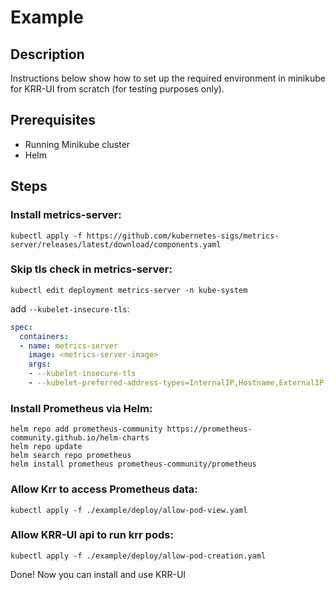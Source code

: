 # Example

## Description
Instructions below show how to set up the required environment in minikube for KRR-UI from scratch (for testing purposes only).

## Prerequisites
- Running Minikube cluster
- Helm

## Steps

### Install metrics-server:
```
kubectl apply -f https://github.com/kubernetes-sigs/metrics-server/releases/latest/download/components.yaml
```

### Skip tls check in metrics-server:
``kubectl edit deployment metrics-server -n kube-system``

add ``--kubelet-insecure-tls``:

```yaml
spec:
  containers:
  - name: metrics-server
    image: <metrics-server-image>
    args:
    - --kubelet-insecure-tls
    - --kubelet-preferred-address-types=InternalIP,Hostname,ExternalIP
```

### Install Prometheus via Helm:
```
helm repo add prometheus-community https://prometheus-community.github.io/helm-charts
helm repo update
helm search repo prometheus
helm install prometheus prometheus-community/prometheus
```

### Allow Krr to access Prometheus data:
```
kubectl apply -f ./example/deploy/allow-pod-view.yaml
```

### Allow KRR-UI api to run krr pods:
```
kubectl apply -f ./example/deploy/allow-pod-creation.yaml
```


Done! Now you can install and use KRR-UI